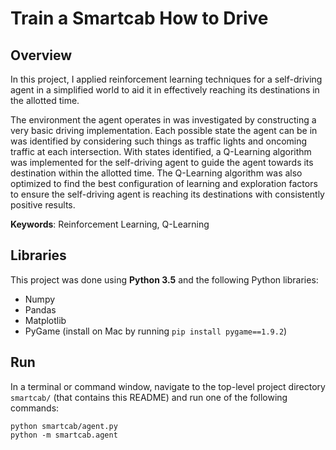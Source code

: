# Train a Smartcab How to Drive 

## Overview 
In this project, I applied reinforcement learning techniques for a self-driving agent in a simplified world to aid it in effectively reaching its destinations in the allotted time.  

The environment the agent operates in was investigated by constructing a very basic driving implementation. Each possible state the agent can be in was identified by considering such things as traffic lights and oncoming traffic at each intersection. With states identified, a Q-Learning algorithm was implemented for the self-driving agent to guide the agent towards its destination within the allotted time. The Q-Learning algorithm was also optimized to find the best configuration of learning and exploration factors to ensure the self-driving agent is reaching its destinations with consistently positive results. 

**Keywords**: Reinforcement Learning, Q-Learning 

## Libraries 
This project was done using **Python 3.5** and the following Python libraries: 

- Numpy 
- Pandas 
- Matplotlib 
- PyGame (install on Mac by running `pip install pygame==1.9.2`) 


## Run  

In a terminal or command window, navigate to the top-level project directory `smartcab/` (that contains this README) and run one of the following commands: 

```python smartcab/agent.py```  
```python -m smartcab.agent``` 

